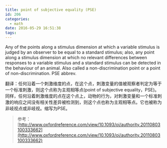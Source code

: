 ```yaml
---
title: point of subjective equality (PSE)
id: 206
categories:
  - math
date: 2016-05-29 16:51:38
tags:
---
```


Any of the points along a stimulus dimension at which a variable stimulus is judged by an observer to be equal to a standard stimulus; also, any point along a stimulus dimension at which no relevant differences between responses to a variable stimulus and a standard stimulus can be detected in the behaviour of an animal. Also called a non-discrimination point or a point of non-discrimination. PSE abbrev.

翻译：任何沿着一个刺激维度的点，在这个点，刺激变量的值被观察者判定为等于一个标准刺激，则这个点称为主观相等点(point of subjective equality，PSE)。同样，任何沿着刺激维度的点在这个点上，动物的行为，对刺激变量和一个标准刺激的响应之间没有相关性差异被检测到，则这个点也称为主观相等点。它也被称为非岐视点或非岐视。缩写为PSE。

> 参考：[http://www.oxfordreference.com/view/10.1093/oi/authority.20110803100333662](http://www.oxfordreference.com/view/10.1093/oi/authority.20110803100333662)